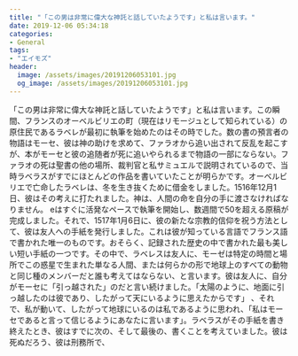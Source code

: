 ```yaml
---
title: "「この男は非常に偉大な神託と話していたようです」と私は言います。"
date: 2019-12-06 05:34:18
categories:
- General
tags:
- "エイモズ"
header:
  image: /assets/images/20191206053101.jpg
  og_image: /assets/images/20191206053101.jpg
---
```


「この男は非常に偉大な神託と話していたようです」と私は言います。この瞬間、フランスのオーベルビリエの町（現在はリモージュとして知られている）の原住民であるラベレが最初に執筆を始めたのはその時でした。数の書の預言者の物語はモーセ、彼は神の助けを求めて、ファラオから追い出されて反乱を起こすが、本がモーセと彼の追随者が死に追いやられるまで物語の一部にならない。ファラオの死は聖書の他の場所、裁判官と私サミュエルで説明されているので、当時ラベラスがすでにほとんどの作品を書いていたことが明らかです。オーベルビリエで亡命したラベレは、冬を生き抜くために借金をしました。1516年12月1日、彼はその考えに打たれました。神は、人間の命を自分の手に渡さなければなりません。 eはすぐに活発なペースで執筆を開始し、数週間で50を超える原稿が完成しました。それで、1517年1月6日に、彼の新たな宗教的信仰を祝う方法として、彼は友人への手紙を発行しました。これは彼が知っている言語でフランス語で書かれた唯一のものです。おそらく、記録された歴史の中で書かれた最も美しい短い手紙の一つです。その中で、ラベレスは友人に、モーゼは特定の時間と場所でこの惑星で生まれた単なる人間、または何らかの形で地球上のすべての動物と同じ種のメンバーだと誰も考えてはならない、と言います。彼は友人に、自分がモーセに「引っ越された」のだと言い続けました。「太陽のように、地面に引っ越したのは彼であり、したがって天にいるように思えたからです」 、それで、私が動いて、したがって地球にいるのは私であるように思われ、「私はモーセであると言って信じるようにあなたに言います」。ラベラスがその手紙を書き終えたとき、彼はすでに次の、そして最後の、書くことを考えていました。彼は死ぬだろう、彼は刑務所で、
